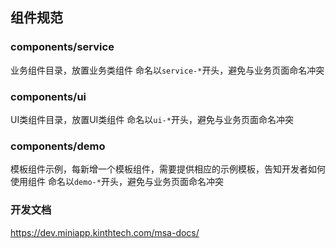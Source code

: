 ## 组件规范

### components/service 
业务组件目录，放置业务类组件
命名以`service-*`开头，避免与业务页面命名冲突

### components/ui 
UI类组件目录，放置UI类组件
命名以`ui-*`开头，避免与业务页面命名冲突

### components/demo 
模板组件示例，每新增一个模板组件，需要提供相应的示例模板，告知开发者如何使用组件
命名以`demo-*`开头，避免与业务页面命名冲突

### 开发文档
https://dev.miniapp.kinthtech.com/msa-docs/
